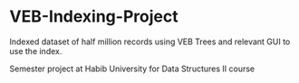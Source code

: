 # VEB-Indexing-Project
Indexed dataset of half million records using VEB Trees and relevant GUI to use the index.

Semester project at Habib University for Data Structures II course
